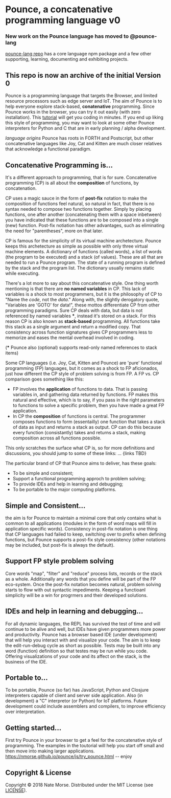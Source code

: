 # Pounce, a concatenative programming language v0

### New work on the Pounce language has moved to @pounce-lang
[pounce-lang repo](https://github.com/pounce-lang) has a core language npm package and a few other supporting, learning, documenting and exhibiting projects. 

## This repo is now an archive of the initial Version 0

Pounce is a programming language that targets the Browser, and limited resource processors such as edge server and IoT.
The aim of Pounce is to help everyone explore stack-based, __conatenative__ programming. Since Pounce works in the browser, you can try it out easily (with zero installation). This [tutorial](https://nmorse.github.io/pounce/js/try_pounce.html) will get you coding in minutes. If you end up liking this style of programming, you may want to look at some other Pounce interpreters for Python and C that are in early planning / alpha development.

_language origins_
Pounce has roots in FORTH and Postscript, but other concatenative languages like Joy, Cat and Kitten are much closer relatives that acknowledge a functional paradigm. 

## Concatenative Programming is...
It's a different approach to programming, that is for sure. Concatenative programming (CP) is all about the __composition__ of functions, by concatenation.

CP uses a magic sauce in the form of __post-fix__ notation to make the composition of functions feel natural, so natural in fact, that there is no syntax needed to compose two functions together. Simply by placing functions, one after another (concatenating them with a space inbetween) you have indicated that these functions are to be composed into a single (new) function. Post-fix notiation has other advantages, such as eliminating the need for "parentheses", more on that later.

CP is famous for the simplicity of its virtual machine archetecture. Pounce keeps this archetecture as simple as possible with only three virtual machine elements. A dictionary of functions (called words), a list of words (the program to be executed) and a stack (of values). These are all that are needed to run a Pounce program. The state of a running program is defined by the stack and the program list. The dictionary usually remains static while executing.

There's a lot more to say about this concatenative style. One thing worth mentioning is that there are __no named variables__ in CP. This lack of variables is a shock to most programmers, but it is the philosophy of CP to "Name the _code_, not the _data_." Along with, the slightly derogatory quote, "Variables are 'GOTO' for data!",  these mottos differentiate CP from other programming paradigms. Sure CP deals with data, but data is not referenced by named variables __*__, instead it's stored on a stack. For this reason CP is also known as __stack-based__ programming. All functions take this stack as a single argument and return a modified copy. That consistency across function signatures gives CP programmers less to memorize and eases the mental overhead involved in coding.

   (__*__ Pounce also (optional) supports read-only named references to stack items)
   
Some CP languages (i.e. Joy, Cat, Kitten and Pounce) are 'pure' functional programming (FP) languages, but it comes as a shock to FP aficionados, just how different the CP style of problem solving is from FP.
A FP vs. CP comparison goes something like this:
 * FP involves the __application__ of functions to data. That is passing variables in, and gathering data returned by functions. FP makes this natural and effective, which is to say, if you pass in the right parameters to functions to solve a specific problem, then you have made a great FP application.
 * In CP the __composition__ of functions is central. The programmer composes functions to form (essentailly) one function that takes a stack of data as input and returns a stack as output. CP can do this because every function (consistantly) takes and returns a stack, making composition across all functions possible.

This only scratches the surface what CP is, so for more definitions and discussions, you should jump to some of these links: ... {links TBD}

The particular brand of CP that Pounce aims to deliver, has these goals:
 * To be simple and consistent;
 * Support a functional programming approch to problem solving;
 * To provide IDEs and help in learning and debugging;
 * To be portable to the major computing platforms.

## Simple and Consistent...
the aim is for Pounce to maintain a minimal core that only contains what is common to all applications (modules in the form of word maps will fill in application specific words). Consistency in post-fix notation is one thing that CP languages had failed to keep, switching over to prefix when defining functions, but Pounce supports a post-fix style consistency (other notations may be included, but post-fix is always the default).

## Support FP style problem solving
Core words "map", "filter" and "reduce" process lists, records or the stack as a whole. Additionally any words that you define will be part of the FP eco-system. Once the post-fix notation becomes natural, problem solving starts to flow with out syntactic impediments. Keeping a functioanl simplicity will be a win for progrmers and their developed solutions. 

## IDEs and help in learning and debugging...
For all dynamic languages, the REPL has survived the test of time and will continue to be alive and well, but IDEs have given programmers more power and productivity. Pounce has a browser based IDE (under development) that will help you interact with and visualize your code. The aim is to keep the edit-run-debug cycle as short as possible. Tests may be built into any word (function) definition so that testes may be run while you code. Offering visualizations of your code and its affect on the stack, is the business of the IDE.

## Portable to...
To be portable, Pounce (so far) has JavaScript, Python and Closjure interpreters capable of client and server side application. Also (in development) a "C" interpretor (or Python) for IoT platforms.
Future development could include assemblers and compilers, to improve efficiency over interpretation.
 
## Getting started...
First try Pounce in your browser to get a feel for the concatenative style of programming. The examples in the toutorial will help you start off small and then move into making larger applications. https://nmorse.github.io/pounce/js/try_pounce.html -- enjoy

## Copyright & License
Copyright © 2018 Nate Morse.
Distributed under the MIT License (see [LICENSE](./LICENSE)).
